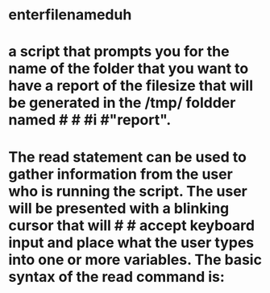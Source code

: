 # enterfilenameduh
# a script that prompts you for the name of the folder that you want to have a report of the filesize that will be generated in the /tmp/ foldder named  # # #i #"report".
# The read statement can be used to gather information from the user who is running the script. The user will be presented with a blinking cursor that will    # # accept keyboard input and place what the user types into one or more variables. The basic syntax of the read command is:
